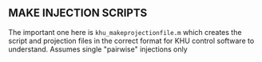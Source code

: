 ## MAKE INJECTION SCRIPTS

The important one here is ``khu_makeprojectionfile.m`` which creates the script and projection files in the correct format for KHU control software to understand. Assumes single "pairwise" injections only